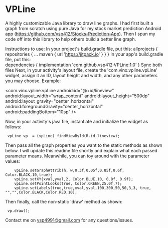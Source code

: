 # VPLine
A highly customizable Java library to draw line graphs. I had first built a graph from scratch using pure Java for my stock market prediction Android app (https://github.com/vsp412/Stocks-Prediction-App). Then I spun my code off into this library to help others build a better line graph.

Instructions to use:
In your project's build.gradle file, put this:
allprojects {
		repositories {
			...
			maven { url 'https://jitpack.io' }
		}
	}
In your app's build.gradle file, put this:  
dependencies {
	        implementation 'com.github.vsp412:VPLine:1.0'
	}
Sync both files
Next, in your activity's layout file, create the 'com.vinx.vpline.vpLine' widget, assign it an ID, layout height and width, and any other parameters you may choose. Example:
 
 <com.vinx.vpline.vpLine
                android:id="@+id/lineview"
                android:layout_width="wrap_content"
                android:layout_height="500dp"
                android:layout_gravity="center_horizontal"
                android:foregroundGravity="center_horizontal"
                android:paddingBottom="10sp" />
                
Now, in your activity's java file, instantiate and initialize the widget as follows:

     vpLine vp  = (vpLine) findViewById(R.id.lineview);

Then pass all the graph properties you want to the static methods as shown below. I will update this readme file shortly and explain what each passed parameter means. Meanwhile, you can toy around with the parameter values:

        vpLine.setGraphAttrib(h, w,0.3f,0.05f,0.85f,0.6f, Color.BLACK,10,true);
        vpLine.setXY(xval,yval,2, Color.BLUE,10, 0.8f, 0.9f);
        vpLine.setPointLooks(true, Color.GREEN,25.0f,7);
        vpLine.setLabels(true,true,xval,yval,100,300,50,50,3,3, true, "","",Color.BLACK,Color.RED,10);

Then finally, call the non-static 'draw' method as shown:
  
     vp.draw();
     
Contact me on vsp4991@gmail.com for any questions/issues.     



     
     


